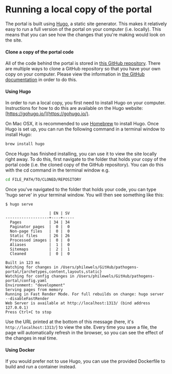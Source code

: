 # Running a local copy of the portal

The portal is built using [Hugo](https://gohugo.io/), a static site generator. This makes it relatively easy to run a full version of the portal on your computer (i.e. locally). This means that you can see how the changes that you're making would look on the site.

#### Clone a copy of the portal code

All of the code behind the portal is stored in [this GitHub repository](https://github.com/ScilifelabDataCentre/pathogens-portal). There are multiple ways to clone a GitHub repository so that you have your own copy on your computer. Please view the information in [the GitHub documentation](https://docs.github.com/en/repositories/creating-and-managing-repositories/cloning-a-repository) in order to do this.

#### Using Hugo

In order to run a local copy, you first need to install Hugo on your computer. Instructions for how to do this are available on the Hugo website: [https://gohugo.io/](https://gohugo.io/).

On Mac OSX, it is recommended to use [Homebrew](https://brew.sh/) to install Hugo. Once Hugo is set up, you can run the following command in a terminal window to install Hugo:

```bash
brew install hugo
```

Once Hugo has finished installing, you can use it to view the site locally right away. To do this, first navigate to the folder that holds your copy of the portal code (i.e. the cloned copy of the GitHub repository). You can do this with the cd command in the terminal window e.g.

```bash
cd FILE_PATH/TO/CLONED/REPOSITORY
```

Once you've navigated to the folder that holds your code, you can type 'hugo serve' in your terminal window. You will then see something like this:

```console
$ hugo serve

                   | EN | SV
-------------------+----+-----
  Pages            | 34 | 34
  Paginator pages  |  0 |  0
  Non-page files   |  0 |  0
  Static files     | 26 | 26
  Processed images |  0 |  0
  Aliases          |  1 |  0
  Sitemaps         |  2 |  1
  Cleaned          |  0 |  0

Built in 123 ms
Watching for changes in /Users/philewels/GitHub/pathogens-portal/{archetypes,content,layouts,static}
Watching for config changes in /Users/philewels/GitHub/pathogens-portal/config.yaml
Environment: "development"
Serving pages from memory
Running in Fast Render Mode. For full rebuilds on change: hugo server --disableFastRender
Web Server is available at http://localhost:1313/ (bind address 127.0.0.1)
Press Ctrl+C to stop
```

Use the URL printed at the bottom of this message (here, it's `http://localhost:1313/`) to view the site.
Every time you save a file, the page will automatically refresh in the browser, so you can see the effect of the changes in real time.

#### Using Docker

If you would prefer not to use Hugo, you can use the provided Dockerfile to build and run a container instead.

